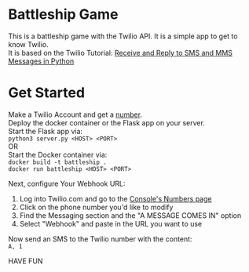 # Battleship Game
This is a battleship game with the Twilio API. It is a simple app to get to know Twilio.\
It is based on the Twilio Tutorial: [Receive and Reply to SMS and MMS Messages in Python](https://www.twilio.com/docs/sms/tutorials/how-to-receive-and-reply-python)


# Get Started

Make a Twilio Account and get a [number](https://www.twilio.com/console/phone-numbers/search).\
Deploy the docker container or the Flask app on your server.\
Start the Flask app via:\
```python3 server.py <HOST> <PORT>```\
OR\
Start the Docker container via:\
```docker build -t battleship .```\
```docker run battleship <HOST> <PORT>```

Next, configure Your Webhook URL:
1. Log into Twilio.com and go to the  [Console's Numbers page](https://www.twilio.com/console/phone-numbers/incoming)
2. Click on the phone number you'd like to modify
3. Find the Messaging section and the "A MESSAGE COMES IN" option
4. Select "Webhook" and paste in the URL you want to use

Now send an SMS to the Twilio number with the content:\
```A, 1```

HAVE FUN
